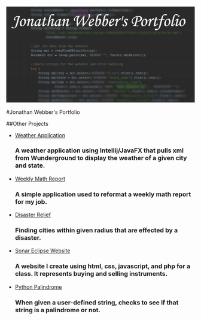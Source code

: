 ![Jonathan Webber's Portfolio](code.png)


#Jonathan Webber's Portfolio

##Other Projects

- [Weather Application](https://github.com/jwebber1/Weather-App)
    ### A weather application using Intellij/JavaFX that pulls xml from Wunderground to display the weather of a given city and state.
- [Weekly Math Report](https://github.com/jwebber1/Weekly-Math-Report)
    ### A simple application used to reformat a weekly math report for my job.
- [Disaster Relief](https://github.com/jwebber1/DisasterRelief)
    ### Finding cities within given radius that are effected by a disaster.
- [Sonar Eclipse Website](https://github.com/jwebber1/SonarEclipseWebsite)
    ### A website I create using html, css, javascript, and php for a class. It represents buying and selling instruments.
- [Python Palindrome](https://github.com/jwebber1/PythonPalindrome)
    ### When given a user-defined string, checks to see if that string is a palindrome or not.
